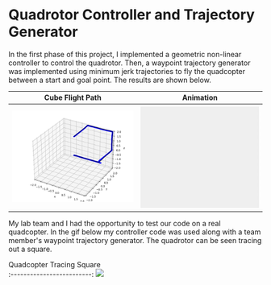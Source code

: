 # Quadrotor Controller and Trajectory Generator

In the first phase of this project, I implemented a geometric non-linear controller to control the quadrotor. Then, a waypoint trajectory
generator was implemented using minimum jerk trajectories to fly the quadcopter between a start and goal point. The results are shown below.



Cube Flight Path         |  Animation
:-------------------------:|:-------------------------:
![](animation/cube_path.png)        |  ![](animation/cube.gif)

My lab team and I had the opportunity to test our code on a real quadcopter. In the gif below my controller code was used along with
a team member's waypoint trajectory generator. The quadrotor can be seen tracing out a square.

Quadcopter Tracing Square     
:-------------------------:
![](animation/real.gif)

